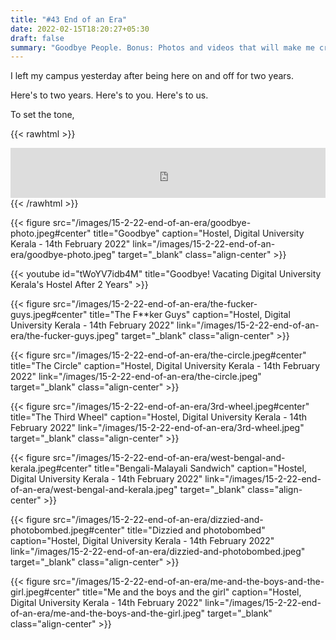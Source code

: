 ```yaml
---
title: "#43 End of an Era"
date: 2022-02-15T18:20:27+05:30
draft: false
summary: "Goodbye People. Bonus: Photos and videos that will make me cry in a couple of days."
---
```


I left my campus yesterday after being here on and off for two years.

Here's to two years. Here's to you. Here's to us.

To set the tone,

{{< rawhtml >}}

<iframe src="https://open.spotify.com/embed/track/4KOWSd4xb8HzQBelJ4gsEL?utm_source=generator&theme=0" width="100%" height="80" frameBorder="0" allowfullscreen="" allow="autoplay; clipboard-write; encrypted-media; fullscreen; picture-in-picture"></iframe>
{{< /rawhtml >}}

{{< figure src="/images/15-2-22-end-of-an-era/goodbye-photo.jpeg#center" title="Goodbye" caption="Hostel, Digital University Kerala - 14th February 2022" link="/images/15-2-22-end-of-an-era/goodbye-photo.jpeg" target="_blank" class="align-center" >}}

{{< youtube id="tWoYV7idb4M" title="Goodbye! Vacating Digital University Kerala's Hostel After 2 Years" >}}

{{< figure src="/images/15-2-22-end-of-an-era/the-fucker-guys.jpeg#center" title="The F**ker Guys" caption="Hostel, Digital University Kerala - 14th February 2022" link="/images/15-2-22-end-of-an-era/the-fucker-guys.jpeg" target="_blank" class="align-center" >}}

{{< figure src="/images/15-2-22-end-of-an-era/the-circle.jpeg#center" title="The Circle" caption="Hostel, Digital University Kerala - 14th February 2022" link="/images/15-2-22-end-of-an-era/the-circle.jpeg" target="_blank" class="align-center" >}}

{{< figure src="/images/15-2-22-end-of-an-era/3rd-wheel.jpeg#center" title="The Third Wheel" caption="Hostel, Digital University Kerala - 14th February 2022" link="/images/15-2-22-end-of-an-era/3rd-wheel.jpeg" target="_blank" class="align-center" >}}

{{< figure src="/images/15-2-22-end-of-an-era/west-bengal-and-kerala.jpeg#center" title="Bengali-Malayali Sandwich" caption="Hostel, Digital University Kerala - 14th February 2022" link="/images/15-2-22-end-of-an-era/west-bengal-and-kerala.jpeg" target="_blank" class="align-center" >}}

{{< figure src="/images/15-2-22-end-of-an-era/dizzied-and-photobombed.jpeg#center" title="Dizzied and photobombed" caption="Hostel, Digital University Kerala - 14th February 2022" link="/images/15-2-22-end-of-an-era/dizzied-and-photobombed.jpeg" target="_blank" class="align-center" >}}

{{< figure src="/images/15-2-22-end-of-an-era/me-and-the-boys-and-the-girl.jpeg#center" title="Me and the boys and the girl" caption="Hostel, Digital University Kerala - 14th February 2022" link="/images/15-2-22-end-of-an-era/me-and-the-boys-and-the-girl.jpeg" target="_blank" class="align-center" >}}
